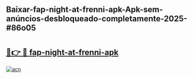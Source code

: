 ## Baixar-fap-night-at-frenni-apk-Apk-sem-anúncios-desbloqueado-completamente-2025-#86o05

# <h2><a href="https://ainizakaria.my?title=fap-night-at-frenni-apk&ref=22M">🔗👉 🔴 fap-night-at-frenni-apk</a></h2>

[![acn](https://github.com/user-attachments/assets/0f9c940e-d8b0-45ae-aac7-cd30a18b3e1c)](https://ainizakaria.my?title=fap-night-at-frenni-apk&ref=22M)

